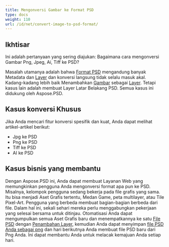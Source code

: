 ```yaml
---
title: Mengonversi Gambar ke Format PSD
type: docs
weight: 110
url: /id/net/convert-image-to-psd-format/
---
```


## **Ikhtisar**
Ini adalah pertanyaan yang sering diajukan: Bagaimana cara mengonversi Gambar Png, Jpeg, Ai, Tiff ke PSD?

Masalah utamanya adalah bahwa [Format PSD](/id/psd/net/psd-file/) mengandung banyak Metadata dan [Layer](/id/psd/net/psd-layer/) dan konversi langsung tidak selalu masuk akal. Kadang-kadang lebih baik Menambahkan [Gambar](https://reference.aspose.com/psd/net/aspose.psd/image) sebagai [Layer](https://reference.aspose.com/psd/net/aspose.psd/fileformats.psd.layers/layer). Tetapi kasus lain adalah membuat Layer Latar Belakang PSD. Semua kasus ini didukung oleh Aspose.PSD.
## **Kasus konversi Khusus**
Jika Anda mencari fitur konversi spesifik dan kuat, Anda dapat melihat artikel-artikel berikut:

- Jpg ke PSD
- Png ke PSD
- Tiff ke PSD
- AI ke PSD

## **Kasus bisnis yang membantu**
Dengan Aspose.PSD ini, Anda dapat membuat Layanan Web yang memungkinkan pengguna Anda mengonversi format apa pun ke PSD. Misalnya, kelompok pengguna sedang bekerja pada file grafis yang sama. Itu bisa menjadi Aset Grafis tertentu, Medan Game, peta multilayer, atau Tile Pixel-Art. Pengguna yang berbeda membuat bagian-bagian berbeda dari file. Dalam hal ini, sekali sehari mereka perlu menggabungkan pekerjaan yang selesai bersama untuk ditinjau. Otomatisasi Anda dapat mengumpulkan semua Aset Grafis baru dan menempatkannya ke satu [File PSD](/id/psd/net/psd-file/) dengan [Penambahan Layer](/id/psd/net/add-layer-to-psd/), kemudian Anda dapat menyimpan [file PSD Anda sebagai png](/id/psd/net/psd-to-png/) dan hari berikutnya Anda membuat file PSD baru dari Png Anda. Ini dapat membantu Anda untuk melacak kemajuan Anda setiap hari.
